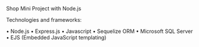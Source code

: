 Shop Mini Project with Node.js

Technologies and frameworks:

•	Node.js
•	Express.js
•	Javascript
•	Sequelize ORM
•	Microsoft SQL Server
•   EJS (Embedded JavaScript templating)


